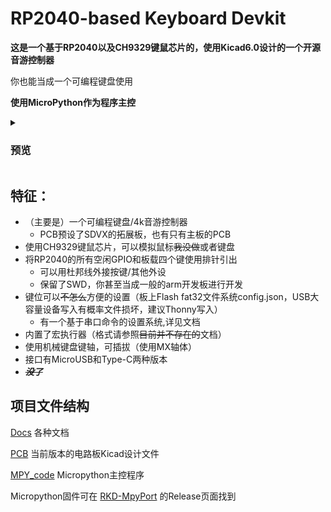 # RP2040-based Keyboard Devkit

**这是一个基于RP2040以及CH9329键鼠芯片的，使用Kicad6.0设计的一个开源音游控制器**

你也能当成一个可编程键盘使用

**使用MicroPython作为程序主控**
<!-- 只是一个高一学生用业余时间整出来的垃圾项目罢了，PCB布线设计以及代码什么的肯定有很多问题（ -->

<details><summary>

### 预览

</summary>

![1](/Docs/PICs/IMG_1.jpg)
![2](/Docs/PICs/IMG_2.jpg)

</details>


## 特征：

  - （主要是）一个可编程键盘/4k音游控制器
    - PCB预设了SDVX的拓展板，也有只有主板的PCB
  - 使用CH9329键鼠芯片，可以模拟鼠标~~我没做~~或者键盘
  - 将RP2040的所有空闲GPIO和板载四个键使用排针引出
    - 可以用杜邦线外接按键/其他外设
    - 保留了SWD，你甚至当成一般的arm开发板进行开发
  - 键位可以~~不怎么~~方便的设置（板上Flash fat32文件系统config.json，USB大容量设备写入有概率文件损坏，建议Thonny写入）
    - 有一个基于串口命令的设置系统,详见文档
  - 内置了宏执行器（格式请参照~~目前并不存在的~~文档）
  - 使用机械键盘键轴，可插拔（使用MX轴体）
  - 接口有MicroUSB和Type-C两种版本
  - ~~***没了***~~

## 项目文件结构
  [Docs](Docs) 各种文档

  [PCB](PCB) 当前版本的电路板Kicad设计文件

  [MPY_code](MPY_code) Micropython主控程序

  Micropython固件可在 [RKD-MpyPort](https://github.com/PTALTS-LK/RKD-MpyPort) 的Release页面找到
